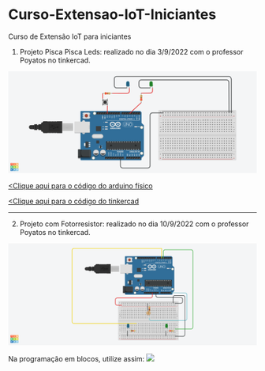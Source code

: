 # Curso-Extensao-IoT-Iniciantes
Curso de Extensão IoT para iniciantes

1) Projeto Pisca Pisca Leds: realizado no dia 3/9/2022 com o professor Poyatos no tinkercad.
<img src="Pisca pisca.png">


<a href="piscapisca.ino.txt"><Clique aqui para o código do arduino físico</a>

<a href="Bodacious Hillar.brd"><Clique aqui para o código do tinkercad</a>

_________________________________________________________________________


2) Projeto com Fotorresistor: realizado no dia 10/9/2022 com o professor Poyatos no tinkercad.
<img src="Fotorresistor.png">

Na programação em blocos, utilize assim:
<img src="Código fotorresistor.png">

